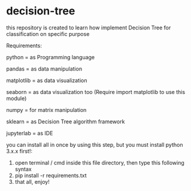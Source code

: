 # decision-tree
this repository is created to learn how implement Decision Tree for classification on specific purpose

Requirements:

python      = as Programming language

pandas      = as data manipulation

matplotlib  = as data visualization

seaborn     = as data visualization too (Require import matplotlib to use this module)

numpy       = for matrix manipulation

sklearn     = as Decision Tree algorithm framework

jupyterlab  = as IDE


you can install all in once by using this step, but you must install python 3.x.x first!:

1. open terminal / cmd inside this file directory, then type this following syntax
2. pip install -r requirements.txt
3. that all, enjoy!
